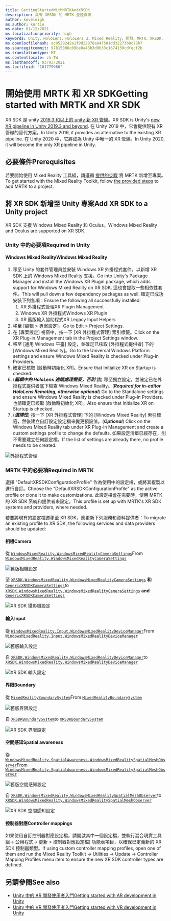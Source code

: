 ```yaml
---
title: GettingStartedWithMRTKAndXRSDK
description: 具有 XRSDK 的 MRTK 登陸頁面
author: keveleigh
ms.author: kurtie
ms.date: 01/12/2021
ms.localizationpriority: high
keywords: Unity、HoloLens、HoloLens 2、Mixed Reality、開發、MRTK、XRSDK、
ms.openlocfilehash: ac0529242a1f9d22876a847501dd32273b8c78b7
ms.sourcegitcommit: 97815006c09be0a43b3d9b33c1674150cdfecf2b
ms.translationtype: MT
ms.contentlocale: zh-TW
ms.lasthandoff: 03/03/2021
ms.locfileid: "101779966"
---
```

# <a name="getting-started-with-mrtk-and-xr-sdk"></a><span data-ttu-id="413d2-104">開始使用 MRTK 和 XR SDK</span><span class="sxs-lookup"><span data-stu-id="413d2-104">Getting started with MRTK and XR SDK</span></span>

<span data-ttu-id="413d2-105">XR SDK 是 unity [2019.3 和以上的 unity 新 XR 管線](https://blogs.unity3d.com/2020/01/24/unity-xr-platform-updates/)。</span><span class="sxs-lookup"><span data-stu-id="413d2-105">XR SDK is Unity's [new XR pipeline in Unity 2019.3 and beyond](https://blogs.unity3d.com/2020/01/24/unity-xr-platform-updates/).</span></span> <span data-ttu-id="413d2-106">在 Unity 2019 中，它會提供現有 XR 管線的替代方案。</span><span class="sxs-lookup"><span data-stu-id="413d2-106">In Unity 2019, it provides an alternative to the existing XR pipeline.</span></span> <span data-ttu-id="413d2-107">在 Unity 2020 中，它將成為 Unity 中唯一的 XR 管線。</span><span class="sxs-lookup"><span data-stu-id="413d2-107">In Unity 2020, it will become the only XR pipeline in Unity.</span></span>

## <a name="prerequisites"></a><span data-ttu-id="413d2-108">必要條件</span><span class="sxs-lookup"><span data-stu-id="413d2-108">Prerequisites</span></span>

<span data-ttu-id="413d2-109">若要開始使用 Mixed Reality 工具組，請遵循 [提供的步驟](../WelcomeToMRTK.md) 將 MRTK 新增至專案。</span><span class="sxs-lookup"><span data-stu-id="413d2-109">To get started with the Mixed Reality Toolkit, follow [the provided steps](../WelcomeToMRTK.md) to add MRTK to a project.</span></span>

## <a name="add-xr-sdk-to-a-unity-project"></a><span data-ttu-id="413d2-110">將 XR SDK 新增至 Unity 專案</span><span class="sxs-lookup"><span data-stu-id="413d2-110">Add XR SDK to a Unity project</span></span>

<span data-ttu-id="413d2-111">XR SDK 支援 Windows Mixed Reality 和 Oculus。</span><span class="sxs-lookup"><span data-stu-id="413d2-111">Windows Mixed Reality and Oculus are supported on XR SDK.</span></span>

### <a name="required-in-unity"></a><span data-ttu-id="413d2-112">Unity 中的必要項</span><span class="sxs-lookup"><span data-stu-id="413d2-112">Required in Unity</span></span>

#### <a name="windows-mixed-reality"></a><span data-ttu-id="413d2-113">Windows Mixed Reality</span><span class="sxs-lookup"><span data-stu-id="413d2-113">Windows Mixed Reality</span></span>

1. <span data-ttu-id="413d2-114">移至 Unity 的套件管理員並安裝 Windows XR 外掛程式套件，以新增 XR SDK 上的 Windows Mixed Reality 支援。</span><span class="sxs-lookup"><span data-stu-id="413d2-114">Go into Unity's Package Manager and install the Windows XR Plugin package, which adds support for Windows Mixed Reality on XR SDK.</span></span> <span data-ttu-id="413d2-115">這也會提取一些相依性套件。</span><span class="sxs-lookup"><span data-stu-id="413d2-115">This will pull down a few dependency packages as well.</span></span> <span data-ttu-id="413d2-116">確定已成功安裝下列各項：</span><span class="sxs-lookup"><span data-stu-id="413d2-116">Ensure the following all successfully installed:</span></span>
   1. <span data-ttu-id="413d2-117">XR 外掛程式管理</span><span class="sxs-lookup"><span data-stu-id="413d2-117">XR Plugin Management</span></span>
   1. <span data-ttu-id="413d2-118">Windows XR 外掛程式</span><span class="sxs-lookup"><span data-stu-id="413d2-118">Windows XR Plugin</span></span>
   1. <span data-ttu-id="413d2-119">XR 舊版輸入協助程式</span><span class="sxs-lookup"><span data-stu-id="413d2-119">XR Legacy Input Helpers</span></span>
1. <span data-ttu-id="413d2-120">移至 [編輯 > 專案設定]。</span><span class="sxs-lookup"><span data-stu-id="413d2-120">Go to Edit > Project Settings.</span></span>
1. <span data-ttu-id="413d2-121">在 [專案設定] 視窗中，按一下 [XR 外掛程式管理] 索引標籤。</span><span class="sxs-lookup"><span data-stu-id="413d2-121">Click on the XR Plug-in Management tab in the Project Settings window.</span></span>
1. <span data-ttu-id="413d2-122">移至 [通用 Windows 平臺] 設定，並確定已核取 [外掛程式提供者] 下的 [Windows Mixed Reality]。</span><span class="sxs-lookup"><span data-stu-id="413d2-122">Go to the Universal Windows Platform settings and ensure Windows Mixed Reality is checked under Plug-in Providers.</span></span>
1. <span data-ttu-id="413d2-123">確定已核取 [啟動時初始化 XR]。</span><span class="sxs-lookup"><span data-stu-id="413d2-123">Ensure that Initialize XR on Startup is checked.</span></span>
1. <span data-ttu-id="413d2-124"> (**_編輯中的 HoloLens 遠端處理需要，否則_** 請) 移至獨立設定，並確定已在外掛程式提供者底下檢查 Windows Mixed Reality。</span><span class="sxs-lookup"><span data-stu-id="413d2-124">(**_Required for in-editor HoloLens Remoting, otherwise optional_**) Go to the Standalone settings and ensure Windows Mixed Reality is checked under Plug-in Providers.</span></span> <span data-ttu-id="413d2-125">也請確定已核取 [啟動時初始化 XR]。</span><span class="sxs-lookup"><span data-stu-id="413d2-125">Also ensure that Initialize XR on Startup is checked.</span></span>
1. <span data-ttu-id="413d2-126"> (**_選擇性_**) 按一下 [XR 外掛程式管理] 下的 [Windows Mixed Reality] 索引標籤，然後建立自訂設定設定檔來變更預設值。</span><span class="sxs-lookup"><span data-stu-id="413d2-126">(**_Optional_**) Click on the Windows Mixed Reality tab under XR Plug-in Management and create a custom settings profile to change the defaults.</span></span> <span data-ttu-id="413d2-127">如果設定清單已經存在，則不需要建立任何設定檔。</span><span class="sxs-lookup"><span data-stu-id="413d2-127">If the list of settings are already there, no profile needs to be created.</span></span>

![外掛程式管理](../features/images/xrsdk/PluginManagement.png)

### <a name="required-in-mrtk"></a><span data-ttu-id="413d2-129">MRTK 中的必要項</span><span class="sxs-lookup"><span data-stu-id="413d2-129">Required in MRTK</span></span>

<span data-ttu-id="413d2-130">選擇 "DefaultXRSDKConfigurationProfile" 作為使用中的設定檔，或將其複製以進行自訂。</span><span class="sxs-lookup"><span data-stu-id="413d2-130">Choose the "DefaultXRSDKConfigurationProfile" as the active profile or clone it to make customizations.</span></span> <span data-ttu-id="413d2-131">此設定檔會在需要時，使用 MRTK 的 XR SDK 系統和提供者來設定。</span><span class="sxs-lookup"><span data-stu-id="413d2-131">This profile is set up with MRTK's XR SDK systems and providers, where needed.</span></span>

<span data-ttu-id="413d2-132">若要將現有的設定檔遷移至 XR SDK，應更新下列服務和資料提供者：</span><span class="sxs-lookup"><span data-stu-id="413d2-132">To migrate an existing profile to XR SDK, the following services and data providers should be updated:</span></span>

#### <a name="camera"></a><span data-ttu-id="413d2-133">相機</span><span class="sxs-lookup"><span data-stu-id="413d2-133">Camera</span></span>

<span data-ttu-id="413d2-134">從 [`WindowsMixedReality.WindowsMixedRealityCameraSettings`](xref:Microsoft.MixedReality.Toolkit.WindowsMixedReality.WindowsMixedRealityCameraSettings)</span><span class="sxs-lookup"><span data-stu-id="413d2-134">From [`WindowsMixedReality.WindowsMixedRealityCameraSettings`](xref:Microsoft.MixedReality.Toolkit.WindowsMixedReality.WindowsMixedRealityCameraSettings)</span></span>

![舊版相機設定](../features/images/xrsdk/CameraSystemLegacy.png)

<span data-ttu-id="413d2-136">至 [`XRSDK.WindowsMixedReality.WindowsMixedRealityCameraSettings`](xref:Microsoft.MixedReality.Toolkit.XRSDK.WindowsMixedReality.WindowsMixedRealityCameraSettings) **和**[`GenericXRSDKCameraSettings`](xref:Microsoft.MixedReality.Toolkit.XRSDK.GenericXRSDKCameraSettings)</span><span class="sxs-lookup"><span data-stu-id="413d2-136">to [`XRSDK.WindowsMixedReality.WindowsMixedRealityCameraSettings`](xref:Microsoft.MixedReality.Toolkit.XRSDK.WindowsMixedReality.WindowsMixedRealityCameraSettings) **and** [`GenericXRSDKCameraSettings`](xref:Microsoft.MixedReality.Toolkit.XRSDK.GenericXRSDKCameraSettings)</span></span>

![XR SDK 攝影機設定](../features/images/xrsdk/CameraSystemXRSDK.png)

#### <a name="input"></a><span data-ttu-id="413d2-138">輸入</span><span class="sxs-lookup"><span data-stu-id="413d2-138">Input</span></span>

<span data-ttu-id="413d2-139">從 [`WindowsMixedReality.Input.WindowsMixedRealityDeviceManager`](xref:Microsoft.MixedReality.Toolkit.WindowsMixedReality.Input.WindowsMixedRealityDeviceManager)</span><span class="sxs-lookup"><span data-stu-id="413d2-139">From [`WindowsMixedReality.Input.WindowsMixedRealityDeviceManager`](xref:Microsoft.MixedReality.Toolkit.WindowsMixedReality.Input.WindowsMixedRealityDeviceManager)</span></span>

![舊版輸入設定](../features/images/xrsdk/InputSystemWMRLegacy.png)

<span data-ttu-id="413d2-141">自 [`XRSDK.WindowsMixedReality.WindowsMixedRealityDeviceManager`](xref:Microsoft.MixedReality.Toolkit.XRSDK.WindowsMixedReality.WindowsMixedRealityDeviceManager)</span><span class="sxs-lookup"><span data-stu-id="413d2-141">to [`XRSDK.WindowsMixedReality.WindowsMixedRealityDeviceManager`](xref:Microsoft.MixedReality.Toolkit.XRSDK.WindowsMixedReality.WindowsMixedRealityDeviceManager)</span></span>

![XR SDK 輸入設定](../features/images/xrsdk/InputSystemWMRXRSDK.png)

#### <a name="boundary"></a><span data-ttu-id="413d2-143">界限</span><span class="sxs-lookup"><span data-stu-id="413d2-143">Boundary</span></span>

<span data-ttu-id="413d2-144">從 [`MixedRealityBoundarySystem`](xref:Microsoft.MixedReality.Toolkit.Boundary.MixedRealityBoundarySystem)</span><span class="sxs-lookup"><span data-stu-id="413d2-144">From [`MixedRealityBoundarySystem`](xref:Microsoft.MixedReality.Toolkit.Boundary.MixedRealityBoundarySystem)</span></span>

![舊版界限設定](../features/images/xrsdk/BoundarySystemLegacy.png)

<span data-ttu-id="413d2-146">自  [`XRSDKBoundarySystem`](xref:Microsoft.MixedReality.Toolkit.XRSDK.XRSDKBoundarySystem)</span><span class="sxs-lookup"><span data-stu-id="413d2-146">to  [`XRSDKBoundarySystem`](xref:Microsoft.MixedReality.Toolkit.XRSDK.XRSDKBoundarySystem)</span></span>

![XR SDK 界限設定](../features/images/xrsdk/BoundarySystemXRSDK.png)

#### <a name="spatial-awareness"></a><span data-ttu-id="413d2-148">空間感知</span><span class="sxs-lookup"><span data-stu-id="413d2-148">Spatial awareness</span></span>

<span data-ttu-id="413d2-149">從 [`WindowsMixedReality.SpatialAwareness.WindowsMixedRealitySpatialMeshObserver`](xref:Microsoft.MixedReality.Toolkit.WindowsMixedReality.SpatialAwareness.WindowsMixedRealitySpatialMeshObserver)</span><span class="sxs-lookup"><span data-stu-id="413d2-149">From [`WindowsMixedReality.SpatialAwareness.WindowsMixedRealitySpatialMeshObserver`](xref:Microsoft.MixedReality.Toolkit.WindowsMixedReality.SpatialAwareness.WindowsMixedRealitySpatialMeshObserver)</span></span>

![舊版空間感知設定](../features/images/xrsdk/SpatialAwarenessLegacy.png)

<span data-ttu-id="413d2-151">自 [`XRSDK.WindowsMixedReality.WindowsMixedRealitySpatialMeshObserver`](xref:Microsoft.MixedReality.Toolkit.XRSDK.WindowsMixedReality.WindowsMixedRealitySpatialMeshObserver)</span><span class="sxs-lookup"><span data-stu-id="413d2-151">to [`XRSDK.WindowsMixedReality.WindowsMixedRealitySpatialMeshObserver`](xref:Microsoft.MixedReality.Toolkit.XRSDK.WindowsMixedReality.WindowsMixedRealitySpatialMeshObserver)</span></span>

![XR SDK 空間感知設定](../features/images/xrsdk/SpatialAwarenessXRSDK.png)

#### <a name="controller-mappings"></a><span data-ttu-id="413d2-153">控制器對應</span><span class="sxs-lookup"><span data-stu-id="413d2-153">Controller mappings</span></span>

<span data-ttu-id="413d2-154">如果使用自訂控制器對應設定檔，請開啟其中一個設定檔，並執行混合現實工具組-> 公用程式-> 更新 > 控制器對應設定檔] 功能表項目，以確保已定義新的 XR SDK 控制器類型。</span><span class="sxs-lookup"><span data-stu-id="413d2-154">If using custom controller mapping profiles, open one of them and run the Mixed Reality Toolkit -> Utilities -> Update -> Controller Mapping Profiles menu item to ensure the new XR SDK controller types are defined.</span></span>

## <a name="see-also"></a><span data-ttu-id="413d2-155">另請參閱</span><span class="sxs-lookup"><span data-stu-id="413d2-155">See also</span></span>

* [<span data-ttu-id="413d2-156">Unity 中的 AR 開發使用者入門</span><span class="sxs-lookup"><span data-stu-id="413d2-156">Getting started with AR development in Unity</span></span>](https://docs.unity3d.com/Manual/AROverview.html)
* [<span data-ttu-id="413d2-157">Unity 中的 VR 開發使用者入門</span><span class="sxs-lookup"><span data-stu-id="413d2-157">Getting started with VR development in Unity</span></span>](https://docs.unity3d.com/Manual/VROverview.html)
